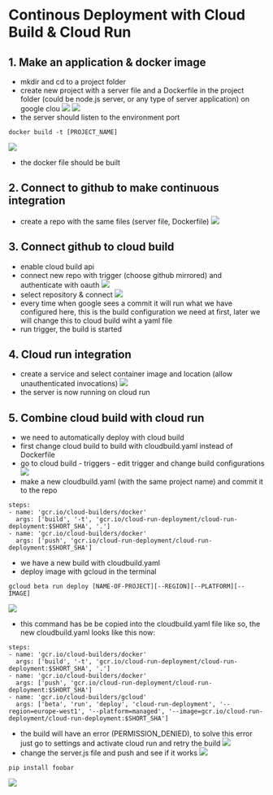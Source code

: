 # Continous Deployment with Cloud Build & Cloud Run

## 1. Make an application & docker image
- mkdir and cd to a project folder
- create new project with a server file and a Dockerfile in the project folder (could be node.js server, or any type of server application) on google clou
![](images/1/server.png)
![](images/1/dockerfile.png)
- the server should listen to the environment port
```shell
docker build -t [PROJECT_NAME]
```
![](images/1/dockerfile.png)
- the docker file should be built

## 2. Connect to github to make continuous integration
- create a repo with the same files (server file, Dockerfile)
![](images/2/git.png)

## 3. Connect github to cloud build
- enable cloud build api
- connect new repo with trigger (choose github mirrored) and authenticate with oauth
![](images/3/mirror.png)
- select repository & connect 
![](images/3/docker.png)
- every time when google sees a commit it will run what we have configured here, this is the build configuration we need at first, later we will change this to cloud build wiht a yaml file
- run trigger, the build is started 
## 4. Cloud run integration
- create a service and select container image and location (allow unauthenticated invocations)
![](images/4/server.png)
- the server is now running on cloud run

## 5. Combine cloud build with cloud run
- we need to automatically deploy with cloud build 
- first change cloud build to build with cloudbuild.yaml instead of Dockerfile
- go to cloud build - triggers - edit trigger and change build configurations
![](images/5/cloudbuild.png)
- make a new cloudbuild.yaml (with the same project name) and commit it to the repo

```shell
steps:
- name: 'gcr.io/cloud-builders/docker'
  args: ['build', '-t', 'gcr.io/cloud-run-deployment/cloud-run-deployment:$SHORT_SHA', '.']
- name: 'gcr.io/cloud-builders/docker'
  args: ['push', 'gcr.io/cloud-run-deployment/cloud-run-deployment:$SHORT_SHA']
```
- we have a new build with cloudbuild.yaml
- deploy image with gcloud in the terminal

```shell
gcloud beta run deploy [NAME-OF-PROJECT][--REGION][--PLATFORM][--IMAGE]
```
![](images/5/terminal.png)

- this command has be be copied into the cloudbuild.yaml file like so, the new cloudbuild.yaml looks like this now:

```shell
steps:
- name: 'gcr.io/cloud-builders/docker'
  args: ['build', '-t', 'gcr.io/cloud-run-deployment/cloud-run-deployment:$SHORT_SHA', '.']
- name: 'gcr.io/cloud-builders/docker'
  args: ['push', 'gcr.io/cloud-run-deployment/cloud-run-deployment:$SHORT_SHA']
- name: 'gcr.io/cloud-builders/gcloud'
  args: ['beta', 'run', 'deploy', 'cloud-run-deployment', '--region=europe-west1', '--platform=managed', '--image=gcr.io/cloud-run-deployment/cloud-run-deployment:$SHORT_SHA']
```
- the build will have an error (PERMISSION_DENIED), to solve this error just go to settings and activate cloud run and retry the build
![](images/5/activate.png)
- change the server.js file and push and see if it works
![](images/5/test.png)









```shell
pip install foobar
```


![](image.png)